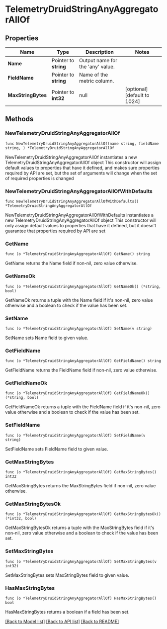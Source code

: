 # TelemetryDruidStringAnyAggregatorAllOf

## Properties

Name | Type | Description | Notes
------------ | ------------- | ------------- | -------------
**Name** | Pointer to **string** | Output name for the &#39;any&#39; value. | 
**FieldName** | Pointer to **string** | Name of the metric column. | 
**MaxStringBytes** | Pointer to **int32** | null | [optional] [default to 1024]

## Methods

### NewTelemetryDruidStringAnyAggregatorAllOf

`func NewTelemetryDruidStringAnyAggregatorAllOf(name string, fieldName string, ) *TelemetryDruidStringAnyAggregatorAllOf`

NewTelemetryDruidStringAnyAggregatorAllOf instantiates a new TelemetryDruidStringAnyAggregatorAllOf object
This constructor will assign default values to properties that have it defined,
and makes sure properties required by API are set, but the set of arguments
will change when the set of required properties is changed

### NewTelemetryDruidStringAnyAggregatorAllOfWithDefaults

`func NewTelemetryDruidStringAnyAggregatorAllOfWithDefaults() *TelemetryDruidStringAnyAggregatorAllOf`

NewTelemetryDruidStringAnyAggregatorAllOfWithDefaults instantiates a new TelemetryDruidStringAnyAggregatorAllOf object
This constructor will only assign default values to properties that have it defined,
but it doesn't guarantee that properties required by API are set

### GetName

`func (o *TelemetryDruidStringAnyAggregatorAllOf) GetName() string`

GetName returns the Name field if non-nil, zero value otherwise.

### GetNameOk

`func (o *TelemetryDruidStringAnyAggregatorAllOf) GetNameOk() (*string, bool)`

GetNameOk returns a tuple with the Name field if it's non-nil, zero value otherwise
and a boolean to check if the value has been set.

### SetName

`func (o *TelemetryDruidStringAnyAggregatorAllOf) SetName(v string)`

SetName sets Name field to given value.


### GetFieldName

`func (o *TelemetryDruidStringAnyAggregatorAllOf) GetFieldName() string`

GetFieldName returns the FieldName field if non-nil, zero value otherwise.

### GetFieldNameOk

`func (o *TelemetryDruidStringAnyAggregatorAllOf) GetFieldNameOk() (*string, bool)`

GetFieldNameOk returns a tuple with the FieldName field if it's non-nil, zero value otherwise
and a boolean to check if the value has been set.

### SetFieldName

`func (o *TelemetryDruidStringAnyAggregatorAllOf) SetFieldName(v string)`

SetFieldName sets FieldName field to given value.


### GetMaxStringBytes

`func (o *TelemetryDruidStringAnyAggregatorAllOf) GetMaxStringBytes() int32`

GetMaxStringBytes returns the MaxStringBytes field if non-nil, zero value otherwise.

### GetMaxStringBytesOk

`func (o *TelemetryDruidStringAnyAggregatorAllOf) GetMaxStringBytesOk() (*int32, bool)`

GetMaxStringBytesOk returns a tuple with the MaxStringBytes field if it's non-nil, zero value otherwise
and a boolean to check if the value has been set.

### SetMaxStringBytes

`func (o *TelemetryDruidStringAnyAggregatorAllOf) SetMaxStringBytes(v int32)`

SetMaxStringBytes sets MaxStringBytes field to given value.

### HasMaxStringBytes

`func (o *TelemetryDruidStringAnyAggregatorAllOf) HasMaxStringBytes() bool`

HasMaxStringBytes returns a boolean if a field has been set.


[[Back to Model list]](../README.md#documentation-for-models) [[Back to API list]](../README.md#documentation-for-api-endpoints) [[Back to README]](../README.md)


